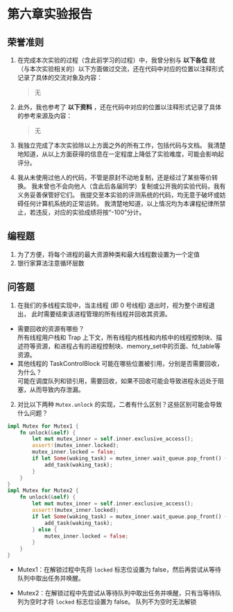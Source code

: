 # 第六章实验报告

## 荣誉准则

1. 在完成本次实验的过程（含此前学习的过程）中，我曾分别与 **以下各位** 就（与本次实验相关的）以下方面做过交流，还在代码中对应的位置以注释形式记录了具体的交流对象及内容：

   > 无

2. 此外，我也参考了 **以下资料** ，还在代码中对应的位置以注释形式记录了具体的参考来源及内容：

   > 无

3. 我独立完成了本次实验除以上方面之外的所有工作，包括代码与文档。 我清楚地知道，从以上方面获得的信息在一定程度上降低了实验难度，可能会影响起评分。

4. 我从未使用过他人的代码，不管是原封不动地复制，还是经过了某些等价转换。 我未曾也不会向他人（含此后各届同学）复制或公开我的实验代码，我有义务妥善保管好它们。 我提交至本实验的评测系统的代码，均无意于破坏或妨碍任何计算机系统的正常运转。 我清楚地知道，以上情况均为本课程纪律所禁止，若违反，对应的实验成绩将按“-100”分计。

## 编程题
1. 为了方便，将每个进程的最大资源种类和最大线程数设置为一个定值
2. 银行家算法注意循环层数

## 问答题
1. 在我们的多线程实现中，当主线程 (即 0 号线程) 退出时，视为整个进程退出， 此时需要结束该进程管理的所有线程并回收其资源。 
+ 需要回收的资源有哪些？   
所有线程用户栈和 Trap 上下文，所有线程内核栈和内核中的线程控制块、描述符等资源，和进程占有的进程控制块、memory_set中的页面、fd_table等资源。
+ 其他线程的 TaskControlBlock 可能在哪些位置被引用，分别是否需要回收，为什么？  
可能在调度队列和锁引用，需要回收，如果不回收可能会导致进程永远处于阻塞，从而导致内存泄漏。
2. 对比以下两种 `Mutex.unlock` 的实现，二者有什么区别？这些区别可能会导致什么问题？
```rust
impl Mutex for Mutex1 {
    fn unlock(&self) {
        let mut mutex_inner = self.inner.exclusive_access();
        assert!(mutex_inner.locked);
        mutex_inner.locked = false;
        if let Some(waking_task) = mutex_inner.wait_queue.pop_front() {
            add_task(waking_task);
        }
    }
}
impl Mutex for Mutex2 {
    fn unlock(&self) {
        let mut mutex_inner = self.inner.exclusive_access();
        assert!(mutex_inner.locked);
        if let Some(waking_task) = mutex_inner.wait_queue.pop_front() {
            add_task(waking_task);
        } else {
            mutex_inner.locked = false;
        }
    }
}
```
+ Mutex1：在解锁过程中先将 `locked` 标志位设置为 false，然后再尝试从等待队列中取出任务并唤醒。  

+ Mutex2：在解锁过程中先尝试从等待队列中取出任务并唤醒，只有当等待队列为空时才将 `locked` 标志位设置为 false。
队列不为空时无法解锁

